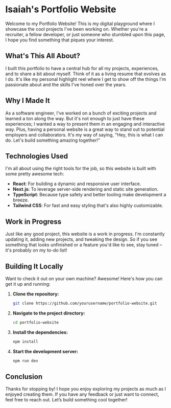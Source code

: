 # Isaiah's Portfolio Website

Welcome to my Portfolio Website! This is my digital playground where I showcase the cool projects I've been working on. Whether you're a recruiter, a fellow developer, or just someone who stumbled upon this page, I hope you find something that piques your interest.

## What's This All About?

I built this portfolio to have a central hub for all my projects, experiences, and to share a bit about myself. Think of it as a living resume that evolves as I do. It's like my personal highlight reel where I get to show off the things I'm passionate about and the skills I've honed over the years.

## Why I Made It

As a software engineer, I've worked on a bunch of exciting projects and learned a ton along the way. But it's not enough to just have these experiences; I wanted a way to present them in an engaging and interactive way. Plus, having a personal website is a great way to stand out to potential employers and collaborators. It's my way of saying, "Hey, this is what I can do. Let's build something amazing together!"

## Technologies Used

I'm all about using the right tools for the job, so this website is built with some pretty awesome tech:

- **React**: For building a dynamic and responsive user interface.
- **Next.js**: To leverage server-side rendering and static site generation.
- **TypeScript**: Because type safety and better tooling make development a breeze.
- **Tailwind CSS**: For fast and easy styling that's also highly customizable.

## Work in Progress

Just like any good project, this website is a work in progress. I'm constantly updating it, adding new projects, and tweaking the design. So if you see something that looks unfinished or a feature you'd like to see, stay tuned – it's probably on my to-do list!

## Building It Locally

Want to check it out on your own machine? Awesome! Here's how you can get it up and running:

1. **Clone the repository:**
   ```bash
   git clone https://github.com/yourusername/portfolio-website.git
   
2. **Navigate to the project directory:**
   ```bash
   cd portfolio-website
   
3. **Install the dependencies:**
   ```bash
   npm install

4. **Start the development server:**
   ```bash
   npm run dev


## Conclusion

Thanks for stopping by! I hope you enjoy exploring my projects as much as I enjoyed creating them. If you have any feedback or just want to connect, feel free to reach out. Let’s build something cool together!
